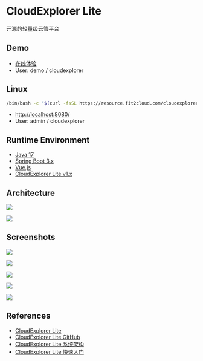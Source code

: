 # CloudExplorer Lite

开源的轻量级云管平台

## Demo
- [在线体验](https://cloudexplorer-lite-demo.fit2cloud.com/)
- User: demo / cloudexplorer

## Linux
```sh
/bin/bash -c "$(curl -fsSL https://resource.fit2cloud.com/cloudexplorer-lite/installer/releases/latest/quick_start.sh)"
```
- [http://localhost:8080/](http://localhost:8080/)
- User: admin / cloudexplorer

## Runtime Environment
- [Java 17](https://github.com/openjdk/jdk)
- [Spring Boot 3.x](https://spring.io/projects/spring-boot)
- [Vue.js](https://github.com/vuejs/vue)
- [CloudExplorer Lite v1.x](https://community.fit2cloud.com/#/products/cloudexplorer-lite/downloads)

## Architecture
![](https://fit2cloud.com/cloudexplorer-lite/docs/img/systemarch/systemarch.png)

![](https://fit2cloud.com/cloudexplorer-lite/docs/img/systemarch/components.png)

## Screenshots
![](https://fit2cloud.com/cloudexplorer-lite/images/overview.png)

![](https://fit2cloud.com/cloudexplorer-lite/docs/img/index/%E4%BA%91%E8%B4%A6%E5%8F%B7.png)

![](https://fit2cloud.com/cloudexplorer-lite/docs/img/index/%E4%BA%91%E4%B8%BB%E6%9C%BA%E7%AE%A1%E7%90%86.png)

![](https://fit2cloud.com/cloudexplorer-lite/docs/img/index/%E8%BF%90%E8%90%A5%E5%88%86%E6%9E%90.png)

![](https://fit2cloud.com/cloudexplorer-lite/docs/img/index/%E6%A8%A1%E5%9D%97%E7%AE%A1%E7%90%86.png)

## References
- [CloudExplorer Lite](https://fit2cloud.com/cloudexplorer-lite/index.html)
- [CloudExplorer Lite GitHub](https://github.com/CloudExplorer-Dev/CloudExplorer-Lite)
- [CloudExplorer Lite 系统架构](https://fit2cloud.com/cloudexplorer-lite/docs/system_arch/)
- [CloudExplorer Lite 快速入门](https://fit2cloud.com/cloudexplorer-lite/docs/quick_start/)